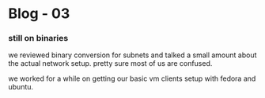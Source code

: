 # Blog - 03
### still on binaries

we reviewed binary conversion for subnets and talked a small amount about the actual network setup. pretty sure most of us are confused.

we worked for a while on getting our basic vm clients setup with fedora and ubuntu.
